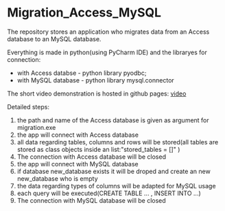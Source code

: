 # Migration_Access_MySQL

The repository stores an application who migrates data from an Access database to an MySQL database.

Everything is made in python(using PyCharm IDE) and the libraryes for connection:
- with Access databse - python library pyodbc;
- with MySQL database - python library mysql.connector

The short video demonstration is hosted in github pages: [video](https://florian98n.github.io/Migration_Access_MySQL/)

Detailed steps:
1. the path and name of the Access database is given as argument for migration.exe
2. the app will connect with Access database
3. all data regarding tables, columns and rows will be stored(all tables are stored as class objects inside an list:"stored_tables = []" ) 
4. The connection with Access database will be closed
5. the app will connect with MySQL database 
6. if database new_database exists it will be droped and create an new new_database who is empty 
7. the data regarding types of columns will be adapted for MySQL usage
8. each query will be executed(CREATE TABLE ... , INSERT INTO ...)
9. The connection with MySQL database will be closed